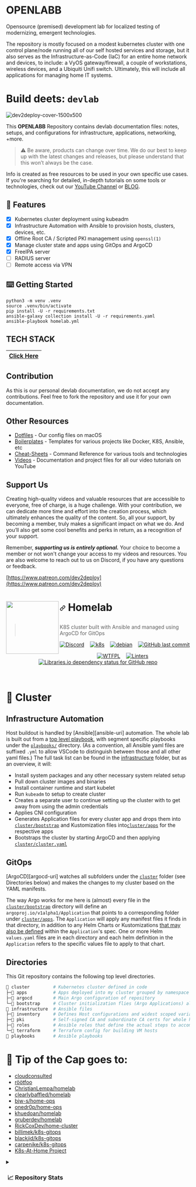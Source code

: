 # OPENLABB
Opensource (premised) development lab for localized testing of modernizing, emergent technologies.

The repository is mostly focused on a modest kubernetes cluster with one control plane/node running all of our self hosted services and storage,
but it also serves as the Infrastructure-as-Code (IaC) for an entire home network and devices, to include: a VyOS gateway/firewall,
a couple of workstations, wireless devices, and a Ubiquiti Unifi switch.
Ultimately, this will include all applications for managing home IT systems.

# Build deets: `devlab`
![dev2deploy-cover-1500x500](https://github.com/dev2deploy/OPENLABB/assets/170257998/7f375c7c-f1da-4cec-b0c6-00a9754268b0)

This **OPENLABB** Repository contains devlab documentation files: notes, setups, and configurations for infrastructure, applications, networking, +more.

> :warning: Be aware, products can change over time. We do our best to keep up with the latest changes and releases, but please understand that this won’t always be the case.

Info is created as free resources to be used in your own specific use cases. If you're searching for detailed, in-depth tutorials on some tools or technologies, check out our [YouTube Channel](https://www.youtube.com/@dev2deploy) or [BLOG](https://dev2deploy.io).

## 🤯 Features

- [x] Kubernetes cluster deployment using kubeadm
- [x] Infrastructure Automation with Ansible to provision hosts, clusters, devices, etc.
- [x] Offline Root CA / Scripted PKI management using `openssl(1)`
- [x] Manage cluster state and apps using GitOps and ArgoCD
- [x] FreeIPA server
- [ ] RADIUS server
- [ ] Remote access via VPN

## ⌨️ Getting Started

```console
python3 -m venv .venv
source .venv/bin/activate
pip install -U -r requirements.txt
ansible-galaxy collection install -U -r requirements.yaml
ansible-playbook homelab.yml
```

## TECH STACK
|[Click Here](https://github.com/dev2deploy/OPENLABB/devlab-techstack/)|
|---|

## Contribution

As this is our personal devlab documentation, we do not accept any contributions. Feel free to fork the repository and use it for your own documentation.

## Other Resources

- [Dotfiles](https://github.com/christianlempa/dotfiles) - Our config files on macOS
- [Boilerplates](https://github.com/christianlempa/boilerplates) - Templates for various projects like Docker, K8S, Ansible, etc
- [Cheat-Sheets](https://github.com/christianlempa/cheat-sheets) - Command Reference for various tools and technologies
- [Videos](https://github.com/christianlempa/videos) - Documentation and project files for all our video tutorials on YouTube

## Support Us

Creating high-quality videos and valuable resources that are accessible to everyone, free of charge, is a huge challenge. With your contribution, we can dedicate more time and effort into the creation process, which ultimately enhances the quality of the content. So, all your support, by becoming a member, truly makes a significant impact on what we do. And you’ll also get some cool benefits and perks in return, as a recognition of your support.

Remember, ***supporting us is entirely optional.*** Your choice to become a member or not won't change your access to my videos and resources. You are also welcome to reach out to us on Discord, if you have any questions or feedback.

[https://www.patreon.com/dev2deploy](https://www.patreon.com/dev2deploy)




<h1 tabindex="-1" dir="auto" style="bottom-border:none;"><img src="https://camo.githubusercontent.com/0b88a728a74d44cb11f842cbed1cacb61f4d67f09b3dcf5926ac4767a1bb1c27/68747470733a2f2f692e696d6775722e636f6d2f7031527a586a512e706e67" width="144px" height="144px" align="left"/>

<!-- markdownlint-disable-next-line MD013 -->
<a id="user-content-homelab" class="anchor" aria-hidden="true" href="#homelab"><svg class="octicon octicon-link" viewBox="0 0 16 16" version="1.1" width="16" height="16" aria-hidden="true"><path d="m7.775 3.275 1.25-1.25a3.5 3.5 0 1 1 4.95 4.95l-2.5 2.5a3.5 3.5 0 0 1-4.95 0 .751.751 0 0 1 .018-1.042.751.751 0 0 1 1.042-.018 1.998 1.998 0 0 0 2.83 0l2.5-2.5a2.002 2.002 0 0 0-2.83-2.83l-1.25 1.25a.751.751 0 0 1-1.042-.018.751.751 0 0 1-.018-1.042Zm-4.69 9.64a1.998 1.998 0 0 0 2.83 0l1.25-1.25a.751.751 0 0 1 1.042.018.751.751 0 0 1 .018 1.042l-1.25 1.25a3.5 3.5 0 1 1-4.95-4.95l2.5-2.5a3.5 3.5 0 0 1 4.95 0 .751.751 0 0 1-.018 1.042.751.751 0 0 1-1.042.018 1.998 1.998 0 0 0-2.83 0l-2.5 2.5a1.998 1.998 0 0 0 0 2.83Z"></path></svg></a>
Homelab
</h1>

> K8S cluster built with Ansible and managed using ArgoCD for GitOps

<div align="center">

[![Discord](https://img.shields.io/badge/discord-chat-7289DA.svg?maxAge=60&style=flat-square&logo=discord)](https://discord.gg/DNCynrJ)&nbsp;&nbsp;&nbsp;
[![k8s](https://img.shields.io/badge/k8s-v1.29.2-blue?style=flat-square&logo=kubernetes)](https://k8s.io/)&nbsp;&nbsp;&nbsp;
[![debian](https://img.shields.io/badge/debian-bookworm-C70036?style=flat-square&logo=debian&logoColor=C70036)](https://debian.org)&nbsp;&nbsp;&nbsp;
[![GitHub last commit](https://img.shields.io/github/last-commit/clearlybaffled/homelab/main?style=flat-square&logo=git&color=F05133)](https://github.com/clearlybaffled/homelab/commits/main)

[![WTFPL](https://img.shields.io/github/license/clearlybaffled/homelab?style=flat-square&color=darkred)](http://www.wtfpl.net/)&nbsp;&nbsp;&nbsp;
[![Linters](https://github.com/clearlybaffled/homelab/actions/workflows/linters.yaml/badge.svg)](https://github.com/clearlybaffled/homelab/actions/workflows/linters.yaml)&nbsp;&nbsp;&nbsp;
[![Libraries.io dependency status for GitHub repo](https://img.shields.io/librariesio/github/clearlybaffled/homelab?style=flat-square)](https://libraries.io/github/clearlybaffled/homelab)
</div>
<br/>

# 🍇 Cluster

## Infrastructure Automation

Host buildout is handled by [Ansible][ansible-uri] automation.
The whole lab is built out from a [top level playbook](./homelab.yml), with segment specific playbooks under the [`playbooks/`](./playbooks/) directory.
(As a convention, all Ansible yaml files are suffixed `.yml` to allow VSCode to distinguish between those and all other yaml files.)
The full task list can be found in the [infrastructure](./infrastructure/README.md) folder, but as an overview, it will:

- Install system packages and any other necessary system related setup
- Pull down cluster images and binaries
- Install container runtime and start kubelet
- Run `kubeadm` to setup to create cluster
- Creates a separate user to continue setting up the cluster with to get away from using the admin credentials
- Applies CNI configuration
- Generates Application files for every cluster app and drops them into [`cluster/bootstrap`](./cluster/bootstrap) and Kustomization files into[`cluster/apps`](./cluster/apps) for the respective apps
- Bootstraps the cluster by starting ArgoCD and then applying [`cluster/cluster.yaml`](./cluster/cluster.yaml)

## GitOps

[ArgoCD][argocd-uri] watches all subfolders under the [`cluster`](./cluster) folder (see Directories below) and makes the changes to my cluster based on the YAML manifests.

The way Argo works for me here is (almost) every file in the [`cluster/bootstrap`](./cluster/bootstrap) directory will define an `argoproj.io/v1alpha1/Application` that points to a corresponding folder under [`cluster/apps`](./cluster/apps).
The `Application` will apply any manifest files it finds in that directory,
in addition to any Helm Charts or Kustomizations [that may also be defined](https://argo-cd.readthedocs.io/en/stable/user-guide/multiple_sources/) within the `Application`'s spec.
One or more Helm `values.yaml` files are in each directory and each helm definition in the `Application` refers to the specific values file to apply to that chart.

## Directories

This Git repository contains the following top level directories.
<!-- markdownlint-disable MD013 -->
```sh
📁 cluster         # Kubernetes cluster defined in code
├─📁 apps          # Apps deployed into my cluster grouped by namespace
├─📁 argocd        # Main Argo configuration of repository
└─📁 bootstrap     # Cluster initialization flies (Argo Applications) also grouped by namespace
📁 infrastructure  # Ansible files
├─📁 inventory     # Defines Host configurations and widest scoped variables
├─📁 pki           # Self-signed CA and subordinate CA certs for whole house and cluster
├─📁 roles         # Ansible roles that define the actual steps to accomplish these tasks
└─📁 terraform     # Terraform config for building VM hosts
📁 playbooks       # Ansible playbooks
```
<!-- markdownlint-enable MD013 -->

# 🎩 Tip of the Cap goes to:

- [cloudconsulted](https://github.com/cloudconsulted)
- [röötfoo](https://github.com/R00TFOO)
- [ChristianLempa/homelab](https://github.com/ChristianLempa/homelab)
- [clearlybaffled/homelab](https://github.com/clearlybaffled/homelab)
- [bjw-s/home-ops](https://github.com/bjw-s/home-ops)
- [onedr0p/home-ops](https://github.com/onedr0p/home-ops)
- [khuedoan/homelab](https://github.com/khuedoan/homelab)
- [gruberdev/homelab](https://github.com/gruberdev/homelab)
- [RickCoxDev/home-cluster](https://github.com/RickCoxDev/home-cluster)
- [billimek/k8s-gitops](https://github.com/billimek/k8s-gitops)
- [blackjid/k8s-gitops](https://github.com/blackjid/k8s-gitops)
- [carpenike/k8s-gitops](https://github.com/carpenike/k8s-gitops)
- [K8s-At-Home Project](https://k8s-at-home.com)

<details>
<summary><h3>&nbsp;📈 Repository Stats</h3></summary>
<br/>

## ⭐ Stargazers

[![Star History Chart](https://api.star-history.com/svg?repos=clearlybaffled/homelab&type=Date)](https://star-history.com/#clearlybaffled/homelab&Date)

## 🎶 Repobeats

![Alt](https://repobeats.axiom.co/api/embed/d99fddfc840ac253fd4c4975137e1561dfaf128d.svg "Repobeats analytics image")

